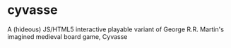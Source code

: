 cyvasse
=======

A (hideous) JS/HTML5 interactive playable variant of George R.R. Martin's imagined medieval board game, Cyvasse
